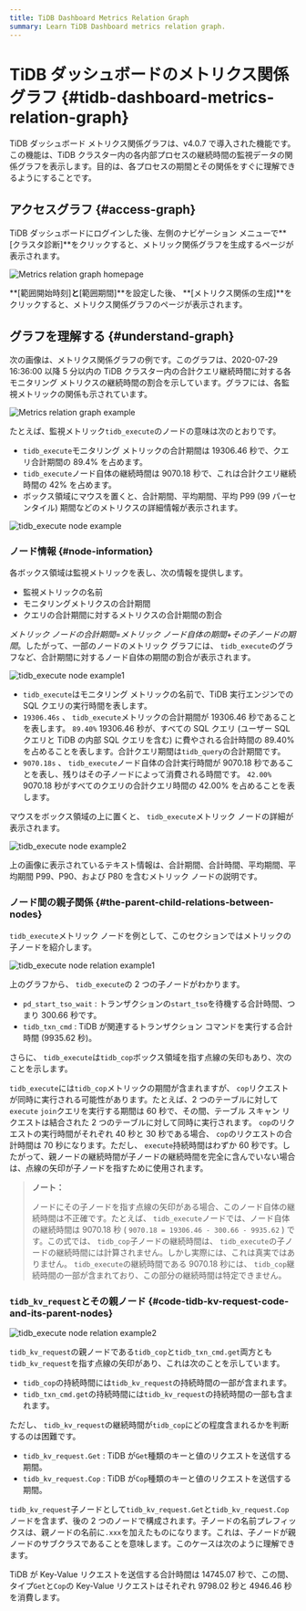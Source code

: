 ```yaml
---
title: TiDB Dashboard Metrics Relation Graph
summary: Learn TiDB Dashboard metrics relation graph.
---
```


# TiDB ダッシュボードのメトリクス関係グラフ {#tidb-dashboard-metrics-relation-graph}

TiDB ダッシュボード メトリクス関係グラフは、v4.0.7 で導入された機能です。この機能は、TiDB クラスター内の各内部プロセスの継続時間の監視データの関係グラフを表示します。目的は、各プロセスの期間とその関係をすぐに理解できるようにすることです。

## アクセスグラフ {#access-graph}

TiDB ダッシュボードにログインした後、左側のナビゲーション メニューで**[クラスタ診断]**をクリックすると、メトリック関係グラフを生成するページが表示されます。

![Metrics relation graph homepage](https://download.pingcap.com/images/docs/dashboard/dashboard-metrics-relation-home-v650.png)

**[範囲開始時刻]**と**[範囲期間]**を設定した後、 **[メトリクス関係の生成]**をクリックすると、メトリクス関係グラフのページが表示されます。

## グラフを理解する {#understand-graph}

次の画像は、メトリクス関係グラフの例です。このグラフは、2020-07-29 16:36:00 以降 5 分以内の TiDB クラスター内の合計クエリ継続時間に対する各モニタリング メトリクスの継続時間の割合を示しています。グラフには、各監視メトリックの関係も示されています。

![Metrics relation graph example](https://download.pingcap.com/images/docs/dashboard/dashboard-metrics-relation-example.png)

たとえば、監視メトリック`tidb_execute`のノードの意味は次のとおりです。

-   `tidb_execute`モニタリング メトリックの合計期間は 19306.46 秒で、クエリ合計期間の 89.4% を占めます。
-   `tidb_execute`ノード自体の継続時間は 9070.18 秒で、これは合計クエリ継続時間の 42% を占めます。
-   ボックス領域にマウスを置くと、合計期間、平均期間、平均 P99 (99 パーセンタイル) 期間などのメトリクスの詳細情報が表示されます。

![tidb\_execute node example](https://download.pingcap.com/images/docs/dashboard/dashboard-metrics-relation-node-example.png)

### ノード情報 {#node-information}

各ボックス領域は監視メトリックを表し、次の情報を提供します。

-   監視メトリックの名前
-   モニタリングメトリクスの合計期間
-   クエリの合計期間に対するメトリクスの合計期間の割合

*メトリック ノードの合計期間*=*メトリック ノード自体の期間*+*その子ノードの期間*。したがって、一部のノードのメトリック グラフには、 `tidb_execute`のグラフなど、合計期間に対するノード自体の期間の割合が表示されます。

![tidb\_execute node example1](https://download.pingcap.com/images/docs/dashboard/dashboard-metrics-relation-node-example1.png)

-   `tidb_execute`はモニタリング メトリックの名前で、TiDB 実行エンジンでの SQL クエリの実行時間を表します。
-   `19306.46s` 、 `tidb_execute`メトリックの合計期間が 19306.46 秒であることを表します。 `89.40%` 19306.46 秒が、すべての SQL クエリ (ユーザー SQL クエリと TiDB の内部 SQL クエリを含む) に費やされる合計時間の 89.40% を占めることを表します。合計クエリ期間は`tidb_query`の合計期間です。
-   `9070.18s` 、 `tidb_execute`ノード自体の合計実行時間が 9070.18 秒であることを表し、残りはその子ノードによって消費される時間です。 `42.00%` 9070.18 秒がすべてのクエリの合計クエリ時間の 42.00% を占めることを表します。

マウスをボックス領域の上に置くと、 `tidb_execute`メトリック ノードの詳細が表示されます。

![tidb\_execute node example2](https://download.pingcap.com/images/docs/dashboard/dashboard-metrics-relation-node-example2.png)

上の画像に表示されているテキスト情報は、合計期間、合計時間、平均期間、平均期間 P99、P90、および P80 を含むメトリック ノードの説明です。

### ノード間の親子関係 {#the-parent-child-relations-between-nodes}

`tidb_execute`メトリック ノードを例として、このセクションではメトリックの子ノードを紹介します。

![tidb\_execute node relation example1](https://download.pingcap.com/images/docs/dashboard/dashboard-metrics-relation-relation-example1.png)

上のグラフから、 `tidb_execute`の 2 つの子ノードがわかります。

-   `pd_start_tso_wait` : トランザクションの`start_tso`を待機する合計時間、つまり 300.66 秒です。
-   `tidb_txn_cmd` : TiDB が関連するトランザクション コマンドを実行する合計時間 (9935.62 秒)。

さらに、 `tidb_execute`は`tidb_cop`ボックス領域を指す点線の矢印もあり、次のことを示します。

`tidb_execute`には`tidb_cop`メトリックの期間が含まれますが、 `cop`リクエストが同時に実行される可能性があります。たとえば、2 つのテーブルに対して`execute` `join`クエリを実行する期間は 60 秒で、その間、テーブル スキャン リクエストは結合された 2 つのテーブルに対して同時に実行されます。 `cop`のリクエストの実行時間がそれぞれ 40 秒と 30 秒である場合、 `cop`のリクエストの合計時間は 70 秒になります。ただし、 `execute`持続時間はわずか 60 秒です。したがって、親ノードの継続時間が子ノードの継続時間を完全に含んでいない場合は、点線の矢印が子ノードを指すために使用されます。

> **ノート：**
>
> ノードにその子ノードを指す点線の矢印がある場合、このノード自体の継続時間は不正確です。たとえば、 `tidb_execute`ノードでは、ノード自体の継続時間は 9070.18 秒 ( `9070.18 = 19306.46 - 300.66 - 9935.62` ) です。この式では、 `tidb_cop`子ノードの継続時間は、 `tidb_execute`の子ノードの継続時間には計算されません。しかし実際には、これは真実ではありません。 `tidb_execute`の継続時間である 9070.18 秒には、 `tidb_cop`継続時間の一部が含まれており、この部分の継続時間は特定できません。

### <code>tidb_kv_request</code>とその親ノード {#code-tidb-kv-request-code-and-its-parent-nodes}

![tidb\_execute node relation example2](https://download.pingcap.com/images/docs/dashboard/dashboard-metrics-relation-relation-example2.png)

`tidb_kv_request`の親ノードである`tidb_cop`と`tidb_txn_cmd.get`両方とも`tidb_kv_request`を指す点線の矢印があり、これは次のことを示しています。

-   `tidb_cop`の持続時間には`tidb_kv_request`の持続時間の一部が含まれます。
-   `tidb_txn_cmd.get`の持続時間には`tidb_kv_request`の持続時間の一部も含まれます。

ただし、 `tidb_kv_request`の継続時間が`tidb_cop`にどの程度含まれるかを判断するのは困難です。

-   `tidb_kv_request.Get` : TiDB が`Get`種類のキーと値のリクエストを送信する期間。
-   `tidb_kv_request.Cop` : TiDB が`Cop`種類のキーと値のリクエストを送信する期間。

`tidb_kv_request`子ノードとして`tidb_kv_request.Get`と`tidb_kv_request.Cop`ノードを含まず、後の 2 つのノードで構成されます。子ノードの名前プレフィックスは、親ノードの名前に`.xxx`を加えたものになります。これは、子ノードが親ノードのサブクラスであることを意味します。このケースは次のように理解できます。

TiDB が Key-Value リクエストを送信する合計時間は 14745.07 秒で、この間、タイプ`Get`と`Cop`の Key-Value リクエストはそれぞれ 9798.02 秒と 4946.46 秒を消費します。
